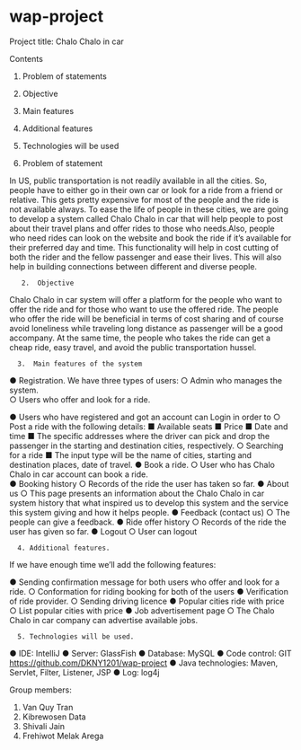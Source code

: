 # wap-project

Project title: Chalo Chalo in car

Contents

1.	Problem of statements
2.	Objective
3.	Main features
4.	Additional features 
5.	Technologies will be used

1.	Problem of statement

In US, public transportation is not readily available in all the cities. So, people have to either go in their own car or look for a ride from a friend or relative. This gets pretty expensive for most of the people and the ride is not available always. To ease the life of people in these cities, we are going to develop a system called Chalo Chalo in car that will help people to post about their travel plans and offer rides to those who needs.Also, people who need rides can look on the website and book the ride if it’s available for their preferred day and time. This functionality will help in cost cutting of both the rider and the fellow passenger and ease their lives. This will also help in building connections between different and diverse people.

       2.  Objective

Chalo Chalo in car system will offer a platform for the people who want to offer the ride and for those who want to use the offered ride. The people who offer the ride will be beneficial in terms of cost sharing and of course avoid loneliness while traveling long distance as passenger will be a good accompany. At the same time, the people who takes the ride can get a cheap ride, easy travel, and avoid the public transportation hussel. 

      3.  Main features of the system

●	Registration. We have three types of users: 
○	Admin who manages the system.  
○	Users who offer and look for a ride. 

●	Users who have registered and got an account can Login in order to 
○	Post a ride with the following details:
■	Available seats
■	Price 
■	Date and time
■	The specific addresses where the driver can pick and drop the passenger in the starting and destination cities, respectively.
○	Searching for a ride
■	The input type will be the name of cities, starting and destination places, date of travel. 
●	Book a ride. 
○	User who has Chalo Chalo in car account can book a ride.  
●	Booking history
○	Records of the ride the user has taken so far.
●	About us
○	This page presents an information about the  Chalo Chalo in car system history that what inspired us to develop this system and the service this system giving and how it helps people. 
●	Feedback (contact us) 
○	The people can give a feedback. 
●	Ride offer history
○	Records of the ride the user has given so far.
●	Logout
○	User can logout

      4. Additional features.

If we have enough time we’ll add the following features: 

●	Sending confirmation message for both users who offer and look for a ride.
○	Conformation for riding booking for both of the users 
●	Verification of ride provider.
○	Sending driving licence
●	Popular cities ride with price
○	List popular cities with price
●	Job advertisement page 
○	The Chalo Chalo in car company can advertise available  jobs. 

      5. Technologies will be used. 
●	IDE: IntelliJ
●	Server: GlassFish
●	Database: MySQL
●	Code control: GIT https://github.com/DKNY1201/wap-project 
●	Java technologies: Maven, Servlet, Filter, Listener, JSP
●	Log: log4j

Group members:
1.	Van Quy Tran
2.	Kibrewosen Data
3.	Shivali Jain
4.	Frehiwot Melak Arega
